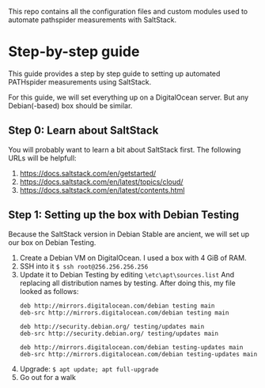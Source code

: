 This repo contains all the configuration files and custom modules used to automate pathspider measurements
with SaltStack.

# Step-by-step guide

This guide provides a step by step guide to setting up automated PATHspider measurements using SaltStack.

For this guide, we will set everything up on a DigitalOcean server. But any Debian(-based) box should be similar.

## Step 0: Learn about SaltStack

You will probably want to learn a bit about SaltStack first.
The following URLs will be helpfull:

1. https://docs.saltstack.com/en/getstarted/
1. https://docs.saltstack.com/en/latest/topics/cloud/
1. https://docs.saltstack.com/en/latest/contents.html

## Step 1: Setting up the box with Debian Testing

Because the SaltStack version in Debian Stable are ancient, we will set up our box on Debian Testing.

1. Create a Debian VM on DigitalOcean. I used a box with 4 GiB of RAM.
1. SSH into it `$ ssh root@256.256.256.256`
1. Update it to Debian Testing by editing `\etc\apt\sources.list`
   And replacing all distribution names by testing.
   After doing this, my file looked as follows:
   ```
   deb http://mirrors.digitalocean.com/debian testing main
   deb-src http://mirrors.digitalocean.com/debian testing main

   deb http://security.debian.org/ testing/updates main
   deb-src http://security.debian.org/ testing/updates main

   deb http://mirrors.digitalocean.com/debian testing-updates main
   deb-src http://mirrors.digitalocean.com/debian testing-updates main
   ```
1. Upgrade: `$ apt update; apt full-upgrade`
1. Go out for a walk
